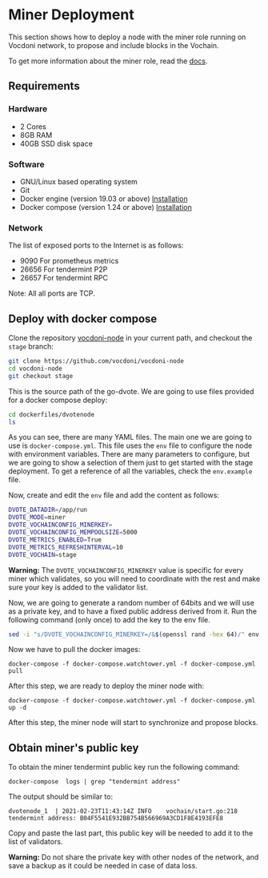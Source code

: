# Miner Deployment

This section shows how to deploy a node with the miner role running on Vocdoni network, to propose and include blocks in the Vochain.

To get more information about the miner role, read the [docs](https://docs.vocdoni.io/#/architecture/services/vochain.html#miner).

## Requirements

### Hardware

- 2 Cores
- 8GB RAM
- 40GB SSD disk space

### Software

- GNU/Linux based operating system
- Git
- Docker engine (version 19.03 or above) [Installation](https://docs.docker.com/engine/install/#server)
- Docker compose (version 1.24 or above) [Installation](https://docs.docker.com/compose/install)

### Network

The list of exposed ports to the Internet is as follows:

- 9090 For prometheus metrics
- 26656 For tendermint P2P
- 26657 For tendermint RPC

Note: All all ports are TCP.

## Deploy with docker compose

Clone the repository [vocdoni-node](https://github.com/vocdoni/vocdoni-node) in your current path, and checkout the `stage` branch:

```bash
git clone https://github.com/vocdoni/vocdoni-node
cd vocdoni-node
git checkout stage
```

This is the source path of the go-dvote. We are going to use files provided for a docker compose deploy:

```bash
cd dockerfiles/dvotenode
ls
```

As you can see, there are many YAML files. The main one we are going to use is `docker-compose.yml`. This file uses the `env` file to configure the node with environment variables. There are many parameters to configure, but we are going to show a selection of them just to get started with the stage deployment. To get a reference of all the variables, check the `env.example` file.

Now, create and edit the `env` file and add the content as follows:

```bash
DVOTE_DATADIR=/app/run
DVOTE_MODE=miner
DVOTE_VOCHAINCONFIG_MINERKEY=
DVOTE_VOCHAINCONFIG_MEMPOOLSIZE=5000
DVOTE_METRICS_ENABLED=True
DVOTE_METRICS_REFRESHINTERVAL=10
DVOTE_VOCHAIN=stage
```

**Warning:** The `DVOTE_VOCHAINCONFIG_MINERKEY` value is specific for every miner which validates, so you will need to coordinate with the rest and make sure your key is added to the validator list.

Now, we are going to generate a random number of 64bits and we will use as a private key, and to have a fixed public address derived from it. Run the following command (only once) to add the key to the env file.

```bash
sed -i "s/DVOTE_VOCHAINCONFIG_MINERKEY=/&$(openssl rand -hex 64)/" env
```

Now we have to pull the docker images:

```
docker-compose -f docker-compose.watchtower.yml -f docker-compose.yml pull
```

After this step, we are ready to deploy the miner node with:

```
docker-compose -f docker-compose.watchtower.yml -f docker-compose.yml up -d
```

After this step, the miner node will start to synchronize and propose blocks.

## Obtain miner's public key

To obtain the miner tendermint public key run the following command:

```
docker-compose  logs | grep "tendermint address"
```

The output should be similar to:

```
dvotenode_1  | 2021-02-23T11:43:14Z	INFO	vochain/start.go:218	tendermint address: B04F5541E932BB754B566969A3CD1F8E4193EFE8
```

Copy and paste the last part, this public key will be needed to add it to the list of validators.

**Warning:** Do not share the private key with other nodes of the network, and save a backup as it could be needed in case of data loss.
